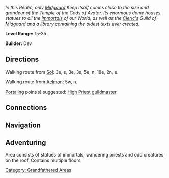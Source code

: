 *In this Realm, only [Midgaard](:Category:_Midgaard "wikilink") Keep
itself comes close to the size and grandeur of the Temple of the Gods of
Avatar. Its enormous dome houses statues to all the
[Immortals](:Category:_Immortals "wikilink") of our World, as well as
the [Cleric's](:Category:_Clerics "wikilink") Guild of
[Midgaard](:Category:_Midgaard "wikilink") and a library containing the
oldest texts ever created.*

**Level Range:** 15-35

**Builder:** Dev

## Directions

Walking route from [Sol](Sol "wikilink"): 3e, s, 3e, 3s, 5e, n, 18e, 2n,
e.

Walking route from [Aelmon](Aelmon "wikilink"): 5w, n.

[Portaling](Portal "wikilink") point(s) suggested: [High Priest
guildmaster](Guildmaster_(cleric) "wikilink").

## Connections

## Navigation

## Adventuring

Area consists of statues of immortals, wandering priests and odd
creatures on the roof. Contains multiple floors.

[Category: Grandfathered
Areas](Category:_Grandfathered_Areas "wikilink")
